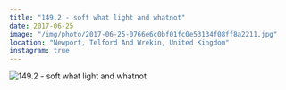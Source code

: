 ```yaml
---
title: "149.2 - soft what light and whatnot"
date: 2017-06-25
image: "/img/photo/2017-06-25-0766e6c0bf01fc0e53134f08ff8a2211.jpg"
location: "Newport, Telford And Wrekin, United Kingdom"
instagram: true
---
```


![149.2 - soft what light and whatnot](/img/photo/2017-06-25-0766e6c0bf01fc0e53134f08ff8a2211.jpg)
